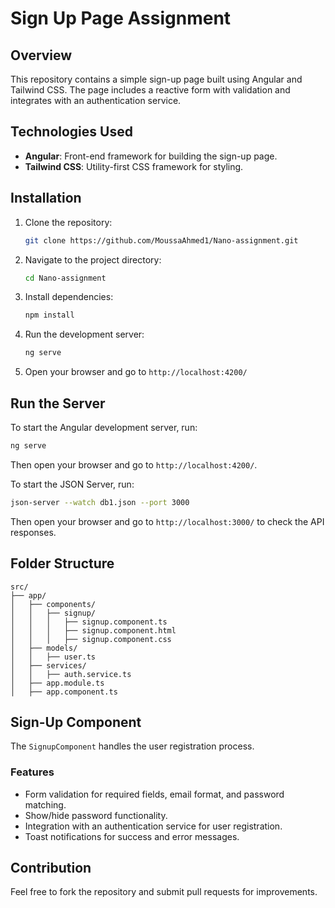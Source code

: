 # Sign Up Page Assignment

## Overview
This repository contains a simple sign-up page built using Angular and Tailwind CSS. The page includes a reactive form with validation and integrates with an authentication service.

## Technologies Used
- **Angular**: Front-end framework for building the sign-up page.
- **Tailwind CSS**: Utility-first CSS framework for styling.



## Installation
1. Clone the repository:
   ```sh
   git clone https://github.com/MoussaAhmed1/Nano-assignment.git
   ```
2. Navigate to the project directory:
   ```sh
   cd Nano-assignment
   ```
3. Install dependencies:
   ```sh
   npm install
   ```
4. Run the development server:
   ```sh
   ng serve
   ```
5. Open your browser and go to `http://localhost:4200/`

## Run the Server
To start the Angular development server, run:
```sh
ng serve
```
Then open your browser and go to `http://localhost:4200/`.

To start the JSON Server, run:
```sh
json-server --watch db1.json --port 3000
```
Then open your browser and go to `http://localhost:3000/` to check the API responses.


## Folder Structure
```
src/
├── app/
│   ├── components/
│   │   ├── signup/
│   │   │   ├── signup.component.ts
│   │   │   ├── signup.component.html
│   │   │   ├── signup.component.css
│   ├── models/
│   │   ├── user.ts
│   ├── services/
│   │   ├── auth.service.ts
│   ├── app.module.ts
│   ├── app.component.ts
```

## Sign-Up Component
The `SignupComponent` handles the user registration process.
### Features
- Form validation for required fields, email format, and password matching.
- Show/hide password functionality.
- Integration with an authentication service for user registration.
- Toast notifications for success and error messages.

## Contribution
Feel free to fork the repository and submit pull requests for improvements.

